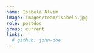 ```yaml
---
name: Isabela Alvim
image: images/team/isabela.jpg
role: postdoc
group: current
links:
  # github: john-doe
---
```

